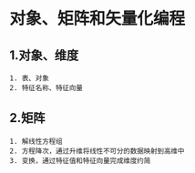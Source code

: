 对象、矩阵和矢量化编程
===
1.对象、维度
---
	1. 表、对象
	2. 特征名称、特征向量
2.矩阵
---
	1. 解线性方程组
	2. 方程降次，通过升维将线性不可分的数据映射到高维中
	3. 变换，通过特征值和特征向量完成维度约简























